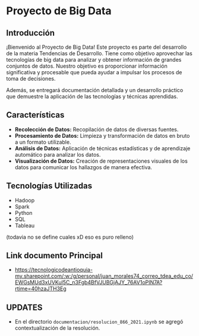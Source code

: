 # Proyecto de Big Data

## Introducción

¡Bienvenido al Proyecto de Big Data! Este proyecto es parte del desarrollo de la materia Tendencias de Desarrollo. Tiene como objetivo aprovechar las tecnologías de big data para analizar y obtener información de grandes conjuntos de datos. Nuestro objetivo es proporcionar información significativa y procesable que pueda ayudar a impulsar los procesos de toma de decisiones.

Además, se entregará documentación detallada y un desarrollo práctico que demuestre la aplicación de las tecnologías y técnicas aprendidas.

## Características

- **Recolección de Datos:** Recopilación de datos de diversas fuentes.
- **Procesamiento de Datos:** Limpieza y transformación de datos en bruto a un formato utilizable.
- **Análisis de Datos:** Aplicación de técnicas estadísticas y de aprendizaje automático para analizar los datos.
- **Visualización de Datos:** Creación de representaciones visuales de los datos para comunicar los hallazgos de manera efectiva.

## Tecnologías Utilizadas

- Hadoop
- Spark
- Python
- SQL
- Tableau

(todavia no se define cuales xD eso es puro relleno)

## Link documento Principal

- https://tecnologicodeantioquia-my.sharepoint.com/:w:/g/personal/juan_morales74_correo_tdea_edu_co/EWGsMUd3xUVKul5C_n3Fgb4BfVJUBGjAJY_76AV1oPIN7A?rtime=40hzaJTH3Eg

## UPDATES

- En el directorio `documentacion/resolucion_866_2021.ipynb` se agregó contextualización de la resolución.
